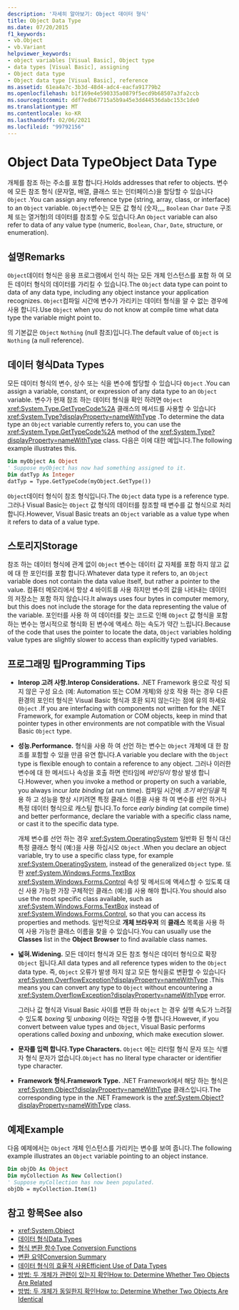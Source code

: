 ```yaml
---
description: '자세히 알아보기: Object 데이터 형식'
title: Object Data Type
ms.date: 07/20/2015
f1_keywords:
- vb.Object
- vb.Variant
helpviewer_keywords:
- object variables [Visual Basic], Object type
- data types [Visual Basic], assigning
- Object data type
- Object data type [Visual Basic], reference
ms.assetid: 61ea4a7c-3b3d-48d4-adc4-eacfa91779b2
ms.openlocfilehash: b1f169e4e590335a0879f5ecd9b68507a3fa2ccb
ms.sourcegitcommit: ddf7edb67715a5b9a45e3dd44536dabc153c1de0
ms.translationtype: MT
ms.contentlocale: ko-KR
ms.lasthandoff: 02/06/2021
ms.locfileid: "99792156"
---
```

# <a name="object-data-type"></a><span data-ttu-id="4fd9a-103">Object Data Type</span><span class="sxs-lookup"><span data-stu-id="4fd9a-103">Object Data Type</span></span>

<span data-ttu-id="4fd9a-104">개체를 참조 하는 주소를 포함 합니다.</span><span class="sxs-lookup"><span data-stu-id="4fd9a-104">Holds addresses that refer to objects.</span></span> <span data-ttu-id="4fd9a-105">변수에 모든 참조 형식 (문자열, 배열, 클래스 또는 인터페이스)을 할당할 수 있습니다 `Object` .</span><span class="sxs-lookup"><span data-stu-id="4fd9a-105">You can assign any reference type (string, array, class, or interface) to an `Object` variable.</span></span> <span data-ttu-id="4fd9a-106">`Object`변수는 모든 값 형식 (숫자,,,, `Boolean` `Char` `Date` 구조체 또는 열거형)의 데이터를 참조할 수도 있습니다.</span><span class="sxs-lookup"><span data-stu-id="4fd9a-106">An `Object` variable can also refer to data of any value type (numeric, `Boolean`, `Char`, `Date`, structure, or enumeration).</span></span>

## <a name="remarks"></a><span data-ttu-id="4fd9a-107">설명</span><span class="sxs-lookup"><span data-stu-id="4fd9a-107">Remarks</span></span>

<span data-ttu-id="4fd9a-108">`Object`데이터 형식은 응용 프로그램에서 인식 하는 모든 개체 인스턴스를 포함 하 여 모든 데이터 형식의 데이터를 가리킬 수 있습니다.</span><span class="sxs-lookup"><span data-stu-id="4fd9a-108">The `Object` data type can point to data of any data type, including any object instance your application recognizes.</span></span> <span data-ttu-id="4fd9a-109">`Object`컴파일 시간에 변수가 가리키는 데이터 형식을 알 수 없는 경우에 사용 합니다.</span><span class="sxs-lookup"><span data-stu-id="4fd9a-109">Use `Object` when you do not know at compile time what data type the variable might point to.</span></span>

<span data-ttu-id="4fd9a-110">의 기본값은 `Object` `Nothing` (null 참조)입니다.</span><span class="sxs-lookup"><span data-stu-id="4fd9a-110">The default value of `Object` is `Nothing` (a null reference).</span></span>

## <a name="data-types"></a><span data-ttu-id="4fd9a-111">데이터 형식</span><span class="sxs-lookup"><span data-stu-id="4fd9a-111">Data Types</span></span>

<span data-ttu-id="4fd9a-112">모든 데이터 형식의 변수, 상수 또는 식을 변수에 할당할 수 있습니다 `Object` .</span><span class="sxs-lookup"><span data-stu-id="4fd9a-112">You can assign a variable, constant, or expression of any data type to an `Object` variable.</span></span> <span data-ttu-id="4fd9a-113">변수가 현재 참조 하는 데이터 형식을 확인 하려면 `Object` <xref:System.Type.GetTypeCode%2A> 클래스의 메서드를 사용할 수 있습니다 <xref:System.Type?displayProperty=nameWithType> .</span><span class="sxs-lookup"><span data-stu-id="4fd9a-113">To determine the data type an `Object` variable currently refers to, you can use the <xref:System.Type.GetTypeCode%2A> method of the <xref:System.Type?displayProperty=nameWithType> class.</span></span> <span data-ttu-id="4fd9a-114">다음은 이에 대한 예입니다.</span><span class="sxs-lookup"><span data-stu-id="4fd9a-114">The following example illustrates this.</span></span>

```vb
Dim myObject As Object
' Suppose myObject has now had something assigned to it.
Dim datTyp As Integer
datTyp = Type.GetTypeCode(myObject.GetType())
```

<span data-ttu-id="4fd9a-115">`Object`데이터 형식이 참조 형식입니다.</span><span class="sxs-lookup"><span data-stu-id="4fd9a-115">The `Object` data type is a reference type.</span></span> <span data-ttu-id="4fd9a-116">그러나 Visual Basic는 `Object` 값 형식의 데이터를 참조할 때 변수를 값 형식으로 처리 합니다.</span><span class="sxs-lookup"><span data-stu-id="4fd9a-116">However, Visual Basic treats an `Object` variable as a value type when it refers to data of a value type.</span></span>

## <a name="storage"></a><span data-ttu-id="4fd9a-117">스토리지</span><span class="sxs-lookup"><span data-stu-id="4fd9a-117">Storage</span></span>

<span data-ttu-id="4fd9a-118">참조 하는 데이터 형식에 관계 없이 `Object` 변수는 데이터 값 자체를 포함 하지 않고 값에 대 한 포인터를 포함 합니다.</span><span class="sxs-lookup"><span data-stu-id="4fd9a-118">Whatever data type it refers to, an `Object` variable does not contain the data value itself, but rather a pointer to the value.</span></span> <span data-ttu-id="4fd9a-119">컴퓨터 메모리에서 항상 4 바이트를 사용 하지만 변수의 값을 나타내는 데이터의 저장소는 포함 하지 않습니다.</span><span class="sxs-lookup"><span data-stu-id="4fd9a-119">It always uses four bytes in computer memory, but this does not include the storage for the data representing the value of the variable.</span></span> <span data-ttu-id="4fd9a-120">포인터를 사용 하 여 데이터를 찾는 코드로 인해 `Object` 값 형식을 포함 하는 변수는 명시적으로 형식화 된 변수에 액세스 하는 속도가 약간 느립니다.</span><span class="sxs-lookup"><span data-stu-id="4fd9a-120">Because of the code that uses the pointer to locate the data, `Object` variables holding value types are slightly slower to access than explicitly typed variables.</span></span>

## <a name="programming-tips"></a><span data-ttu-id="4fd9a-121">프로그래밍 팁</span><span class="sxs-lookup"><span data-stu-id="4fd9a-121">Programming Tips</span></span>

- <span data-ttu-id="4fd9a-122">**Interop 고려 사항.**</span><span class="sxs-lookup"><span data-stu-id="4fd9a-122">**Interop Considerations.**</span></span> <span data-ttu-id="4fd9a-123">.NET Framework 용으로 작성 되지 않은 구성 요소 (예: Automation 또는 COM 개체)와 상호 작용 하는 경우 다른 환경의 포인터 형식은 Visual Basic 형식과 호환 되지 않는다는 점에 유의 하세요 `Object` .</span><span class="sxs-lookup"><span data-stu-id="4fd9a-123">If you are interfacing with components not written for the .NET Framework, for example Automation or COM objects, keep in mind that pointer types in other environments are not compatible with the Visual Basic `Object` type.</span></span>

- <span data-ttu-id="4fd9a-124">**성능.**</span><span class="sxs-lookup"><span data-stu-id="4fd9a-124">**Performance.**</span></span> <span data-ttu-id="4fd9a-125">형식을 사용 하 여 선언 하는 변수는 `Object` 개체에 대 한 참조를 포함할 수 있을 만큼 유연 합니다.</span><span class="sxs-lookup"><span data-stu-id="4fd9a-125">A variable you declare with the `Object` type is flexible enough to contain a reference to any object.</span></span> <span data-ttu-id="4fd9a-126">그러나 이러한 변수에 대 한 메서드나 속성을 호출 하면 런타임에 *바인딩이* 항상 발생 합니다.</span><span class="sxs-lookup"><span data-stu-id="4fd9a-126">However, when you invoke a method or property on such a variable, you always incur *late binding* (at run time).</span></span> <span data-ttu-id="4fd9a-127">컴파일 시간에 *초기 바인딩을* 적용 하 고 성능을 향상 시키려면 특정 클래스 이름을 사용 하 여 변수를 선언 하거나 특정 데이터 형식으로 캐스팅 합니다.</span><span class="sxs-lookup"><span data-stu-id="4fd9a-127">To force *early binding* (at compile time) and better performance, declare the variable with a specific class name, or cast it to the specific data type.</span></span>

  <span data-ttu-id="4fd9a-128">개체 변수를 선언 하는 경우 <xref:System.OperatingSystem> 일반화 된 형식 대신 특정 클래스 형식 (예:)을 사용 하십시오 `Object` .</span><span class="sxs-lookup"><span data-stu-id="4fd9a-128">When you declare an object variable, try to use a specific class type, for example <xref:System.OperatingSystem>, instead of the generalized `Object` type.</span></span> <span data-ttu-id="4fd9a-129">또한 <xref:System.Windows.Forms.TextBox> <xref:System.Windows.Forms.Control> 속성 및 메서드에 액세스할 수 있도록 대신 사용 가능한 가장 구체적인 클래스 (예:)를 사용 해야 합니다.</span><span class="sxs-lookup"><span data-stu-id="4fd9a-129">You should also use the most specific class available, such as <xref:System.Windows.Forms.TextBox> instead of <xref:System.Windows.Forms.Control>, so that you can access its properties and methods.</span></span> <span data-ttu-id="4fd9a-130">일반적으로 **개체 브라우저** 의 **클래스** 목록을 사용 하 여 사용 가능한 클래스 이름을 찾을 수 있습니다.</span><span class="sxs-lookup"><span data-stu-id="4fd9a-130">You can usually use the **Classes** list in the **Object Browser** to find available class names.</span></span>

- <span data-ttu-id="4fd9a-131">**넓혀.**</span><span class="sxs-lookup"><span data-stu-id="4fd9a-131">**Widening.**</span></span> <span data-ttu-id="4fd9a-132">모든 데이터 형식과 모든 참조 형식은 데이터 형식으로 확장 `Object` 됩니다.</span><span class="sxs-lookup"><span data-stu-id="4fd9a-132">All data types and all reference types widen to the `Object` data type.</span></span> <span data-ttu-id="4fd9a-133">즉, `Object` 오류가 발생 하지 않고 모든 형식을로 변환할 수 있습니다 <xref:System.OverflowException?displayProperty=nameWithType> .</span><span class="sxs-lookup"><span data-stu-id="4fd9a-133">This means you can convert any type to `Object` without encountering a <xref:System.OverflowException?displayProperty=nameWithType> error.</span></span>

  <span data-ttu-id="4fd9a-134">그러나 값 형식과 Visual Basic 사이를 변환 하 `Object` 는 경우 실행 속도가 느려질 수 있도록 *boxing* 및 *unboxing* 이라는 작업을 수행 합니다.</span><span class="sxs-lookup"><span data-stu-id="4fd9a-134">However, if you convert between value types and `Object`, Visual Basic performs operations called *boxing* and *unboxing*, which make execution slower.</span></span>

- <span data-ttu-id="4fd9a-135">**문자를 입력 합니다.**</span><span class="sxs-lookup"><span data-stu-id="4fd9a-135">**Type Characters.**</span></span> <span data-ttu-id="4fd9a-136">`Object` 에는 리터럴 형식 문자 또는 식별자 형식 문자가 없습니다.</span><span class="sxs-lookup"><span data-stu-id="4fd9a-136">`Object` has no literal type character or identifier type character.</span></span>

- <span data-ttu-id="4fd9a-137">**Framework 형식.**</span><span class="sxs-lookup"><span data-stu-id="4fd9a-137">**Framework Type.**</span></span> <span data-ttu-id="4fd9a-138">.NET Framework에서 해당 하는 형식은 <xref:System.Object?displayProperty=nameWithType> 클래스입니다.</span><span class="sxs-lookup"><span data-stu-id="4fd9a-138">The corresponding type in the .NET Framework is the <xref:System.Object?displayProperty=nameWithType> class.</span></span>

## <a name="example"></a><span data-ttu-id="4fd9a-139">예제</span><span class="sxs-lookup"><span data-stu-id="4fd9a-139">Example</span></span>

<span data-ttu-id="4fd9a-140">다음 예제에서는 `Object` 개체 인스턴스를 가리키는 변수를 보여 줍니다.</span><span class="sxs-lookup"><span data-stu-id="4fd9a-140">The following example illustrates an `Object` variable pointing to an object instance.</span></span>

```vb
Dim objDb As Object
Dim myCollection As New Collection()
' Suppose myCollection has now been populated.
objDb = myCollection.Item(1)
```

## <a name="see-also"></a><span data-ttu-id="4fd9a-141">참고 항목</span><span class="sxs-lookup"><span data-stu-id="4fd9a-141">See also</span></span>

- <xref:System.Object>
- [<span data-ttu-id="4fd9a-142">데이터 형식</span><span class="sxs-lookup"><span data-stu-id="4fd9a-142">Data Types</span></span>](index.md)
- [<span data-ttu-id="4fd9a-143">형식 변환 함수</span><span class="sxs-lookup"><span data-stu-id="4fd9a-143">Type Conversion Functions</span></span>](../functions/type-conversion-functions.md)
- [<span data-ttu-id="4fd9a-144">변환 요약</span><span class="sxs-lookup"><span data-stu-id="4fd9a-144">Conversion Summary</span></span>](../keywords/conversion-summary.md)
- [<span data-ttu-id="4fd9a-145">데이터 형식의 효율적 사용</span><span class="sxs-lookup"><span data-stu-id="4fd9a-145">Efficient Use of Data Types</span></span>](../../programming-guide/language-features/data-types/efficient-use-of-data-types.md)
- [<span data-ttu-id="4fd9a-146">방법: 두 개체가 관련이 있는지 확인</span><span class="sxs-lookup"><span data-stu-id="4fd9a-146">How to: Determine Whether Two Objects Are Related</span></span>](../../programming-guide/language-features/variables/how-to-determine-whether-two-objects-are-related.md)
- [<span data-ttu-id="4fd9a-147">방법: 두 개체가 동일한지 확인</span><span class="sxs-lookup"><span data-stu-id="4fd9a-147">How to: Determine Whether Two Objects Are Identical</span></span>](../../programming-guide/language-features/variables/how-to-determine-whether-two-objects-are-identical.md)
